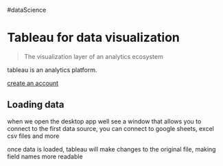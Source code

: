 #dataScience 
# Tableau for data visualization

> The visualization layer of an analytics ecosystem

tableau is an analytics platform. 

[create an account](https://public.tableau.com/app/discover)

## Loading data

when we open the desktop app well see a window that allows you to connect to the first data source, you can connect to google sheets, excel csv files and more 

once data is loaded, tableau will make changes to the original file, making field names more readable 
